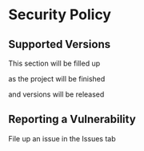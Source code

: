 # Security Policy

## Supported Versions

This section will be filled up

as the project will be finished

and versions will be released

## Reporting a Vulnerability

File up an issue in the Issues tab
